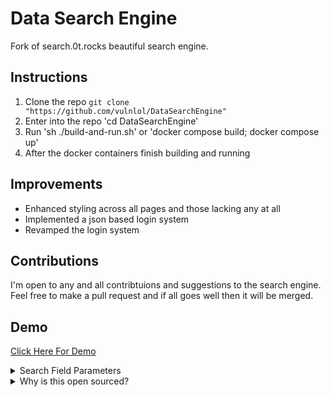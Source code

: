 # Data Search Engine
 
Fork of search.0t.rocks beautiful search engine.

## Instructions
1. Clone the repo `git clone "https://github.com/vulnlol/DataSearchEngine"`
2. Enter into the repo 'cd DataSearchEngine'
3. Run 'sh ./build-and-run.sh' or 'docker compose build; docker compose up'
4. After the docker containers finish building and running 
## Improvements
- Enhanced styling across all pages and those lacking any at all
- Implemented a json based login system
- Revamped the login system

## Contributions
I'm open to any and all contribtuions and suggestions to the search engine. Feel free to make a pull request and if all goes well then it will be merged.

## Demo
[Click Here For Demo](https://search.vuln.lol)


<details><summary>Search Field Parameters</summary><br>
* Accuracy Radius
* Address
* ASN
* ASN Org
* Auto Body
* Auto Class
* Auto Make
* Auto Model
* Auto Year
* Birth Year
* Birth Month
* Birthday
* City
* Continent
* Country
* DOB
* Domain
* Emails
* Ethnicity
* FirstName
* MiddleName
* Gender
* Income
* IPs
* LastName
* LatLong
* Line
* Links
* Location
* Notes
* Party
* Passwords
* Phone Numbers
* Photos
* Source
* State
* Usernames
* VIN
* Zip Code
* VRN
* SSN
* License Number
* Debit Number
* Debit Expiration
* Debit Pin
* Credit Number
* Credit Expiration
* Credit Pin
* Passport Number
* Military ID
* Bank Account Numbers
* Schools Attended
* Certifications
</details>


<details>
<summary>Why is this open sourced?</summary>
<br>

Originally, I had not planned to open source this project. However, a turn of events has led me to reconsider this decision. A former collaborator, who was part of the project but did not contribute to the backend development, coding, or design—areas where I exclusively worked—began to show an unexpected interest in the detailed setup and operation of the project just before their departure. They did not contribute any suggestions or code during their time with the project.

Their inquiries intensified suddenly, focusing on how to get the project started, where the problems in the original code were, and how various components were supposed to function. This occurred despite the known issues with the original version hosted at searchl.0t.rocks, which included a non-functional wallet system and broken setup scripts.

After they left, I learned through mutual contacts at a convention that they were attempting to sell the project. Given these circumstances, I have decided to open source the project to protect its integrity and ensure that its use aligns with my terms and conditions. This decision is meant to reflect the true scope of my contributions and safeguard the project's original vision.

Was going to call it valor intelligence search engine if you are wondering what the names are in the various pages.
</details>


